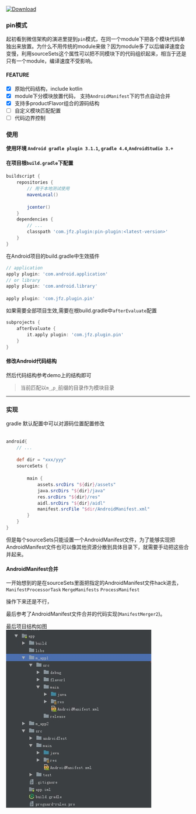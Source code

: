[ ![Download](https://api.bintray.com/packages/act262/maven/pin-plugin/images/download.svg) ](https://bintray.com/act262/maven/pin-plugin/_latestVersion)

### pin模式
起初看到微信架构的演进里提到`pin`模式，在同一个module下把各个模块代码单独出来放置。为什么不用传统的module来做？因为module多了以后编译速度会变慢，利用sourceSets这个属性可以把不同模块下的代码组织起来，相当于还是只有一个module，编译速度不受影响。

#### FEATURE
- [x] 原始代码结构，include kotlin
- [x] module下分模块放置代码， 支持`AndroidManifest`下的节点自动合并
- [x] 支持多productFlavor组合的源码结构 
- [ ] 自定义模块匹配配置
- [ ] 代码边界控制

### 使用
**使用环境 `Android gradle plugin 3.1.1`, `gradle 4.4`,`AndroidStudio 3.+`**

#### 在项目根`build.gradle`下配置
```groovy
buildscript {
    repositories {
        // 用于本地测试使用
        mavenLocal()
        
        jcenter()
    }
    dependencies {
        // ...
        classpath 'com.jfz.plugin:pin-plugin:<latest-version>'
    }
}
```

在Android项目的build.gradle中生效插件
```groovy
// application
apply plugin: 'com.android.application'
// or library
apply plugin: 'com.android.library'

apply plugin: 'com.jfz.plugin.pin'
```

如果需要全部项目生效,需要在根build.gradle中`afterEvaluate`配置
```groovy
subprojects {
    afterEvaluate {
        it.apply plugin: 'com.jfz.plugin.pin'
    }
}
```

#### 修改Android代码结构

然后代码结构参考demo上的结构即可

> 当前匹配以`m_`,`p_`前缀的目录作为模块目录

---

### 实现
gradle 默认配置中可以对源码位置配置修改
```groovy

android{
    // ...
    
    def dir = "xxx/yyy"
    sourceSets {

        main {
            assets.srcDirs "${dir}/assets"
            java.srcDirs "${dir}/java"
            res.srcDirs "${dir}/res"
            aidl.srcDirs "${dir}/aidl"
            manifest.srcFile "$dir/AndroidManifest.xml"
        }
    }
}
```

但是每个sourceSets只能设置一个AndroidManifest文件，为了能够实现把AndroidManifest文件也可以像其他资源分散到具体目录下，就需要手动把这些合并起来。

#### AndroidManifest合并
 一开始想到的是在sourceSets里面把指定的AndroidManifest文件hack进去，
 `ManifestProcessorTask`
 `MergeManifests`
 `ProcessManifest`

 操作下来还是不行，

 最后参考了AndroidManifest文件合并的代码实现(`ManifestMerger2`)。

 最后项目结构如图
 ![k](sourcesSets.jpg)